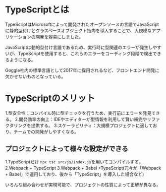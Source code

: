 # TypeScriptとは

TypeScriptはMicrosoftによって開発されたオープンソースの言語でJavaScriptに静的型付けとクラスベースオブジェクト指向を導入することで、大規模なアプリケーションの開発を容易にしました。

JavaScriptは動的型付け言語であるため、実行時に型関連のエラーが発生しやすいが、TypeScriptを使用すると、これらのエラーをコーディング段階で検出できるようになる。

Goggle社内の標準言語として2017年に採用されるなど、フロントエンド開発に欠かせないものとなっている。

# TypeScriptのメリット

1.型安全性：コンパイル時に型チェックを行うため、実行前にエラーを発見できる。
2.開発効率の向上：IDEやエディターが型情報を利用して賢い補完やリファクタリングを提供する。
3.スケーラビリティ：大規模プロジェクトに適しており、チームでの開発がしやすくなる。

## プロジェクトによって様々な設定ができる

1.TypeScriptだけ
`npx tsc src/js/index.js`を用いてコンパイルする。
2.Webpack + TypeScript
3.Webpack + Babel +TypeScript(元々が「Webpack + Babel」で運用しており、後から「TypeScript」を導入した場合など)

いろんな組み合わせが実現可能で、プロジェクトの性質によって正解が異なる。